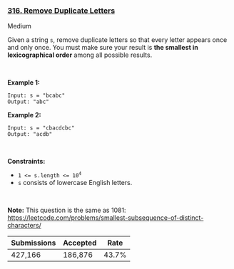 ### [316. Remove Duplicate Letters](https://leetcode.com/problems/remove-duplicate-letters/)

Medium

Given a string `` s ``, remove duplicate letters so that every letter appears once and only once. You must make sure your result is __the smallest in lexicographical order__ among all possible results.

 

__Example 1:__

```
Input: s = "bcabc"
Output: "abc"
```

__Example 2:__

```
Input: s = "cbacdcbc"
Output: "acdb"
```

 

__Constraints:__

*   <code>1 <= s.length <= 10<sup>4</sup></code>
*   `` s `` consists of lowercase English letters.

 

__Note:__ This question is the same as 1081: <a href="https://leetcode.com/problems/smallest-subsequence-of-distinct-characters/" target="_blank">https://leetcode.com/problems/smallest-subsequence-of-distinct-characters/</a>

| Submissions    | Accepted     | Rate   |
| -------------- | ------------ | ------ |
| 427,166 | 186,876 | 43.7% |